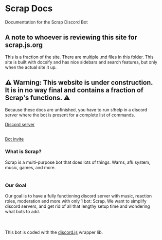 
# Scrap Docs

Documentation for the Scrap Discord Bot

## A note to whoever is reviewing this site for scrap.js.org
This is a fraction of the site. There are multiple .md files in this folder. This site is built with docsify and has nice sidebars and search features, but only when the actual site it up.

## ⚠️ Warning: This website is under construction. It is in no way final and contains a fraction of Scrap's functions. ⚠️

Because these docs are unfinished, you have to run s!help in a discord server where the bot is present for a complete list of commands.

[Discord server](https://discord.gg/k6bMcs8CKA) 
<br/><br/>

[Bot invite](https://discord.com/oauth2/authorize?client_id=777879536138321930&scope=bot&permissions=8)
### What is Scrap?

Scrap is a multi-purpose bot that does lots of things. Warns, afk system, music, games, and more.
<br/><br/>

### Our Goal

Our goal is to have a fully functioning discord server with music, reaction roles, moderation and more with only 1 bot: Scrap. We want to simplify discord servers, and get rid of all that lengthy setup time and wondering what bots to add.
<br/><br/>
<br/><br/>
This bot is coded with the [discord.js](https://discord.js.org) wrapper lib.
